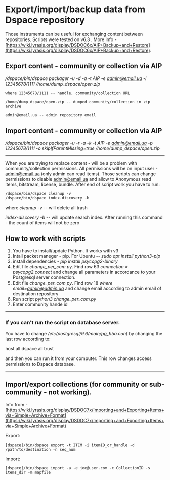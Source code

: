 # Export/import/backup data from Dspace repository
Those instruments can be useful for exchanging content between repositories. Scripts were tested on v6.3 . More info - [https://wiki.lyrasis.org/display/DSDOC6x/AIP+Backup+and+Restore](https://wiki.lyrasis.org/display/DSDOC6x/AIP+Backup+and+Restore).

## Export content - community or collection via AIP

*/dspace/bin/dspace packager -u -d -a -t AIP -e admin@email.ua -i 12345678/1111 /home/dump_dspace/open.zip*

	where 12345678/1111 -- handle, community/collection URL 

	/home/dump_dspace/open.zip -- dumped community/collection in zip archive
	
	admin@email.ua -- admin repository email
	
## Import content - community or collection via AIP
	
*/dspace/bin/dspace packager -u -r -a -k -t AIP -e admin@email.ua -p 12345678/1111 -o skipIfParentMissing=true /home/dump_dspace/open.zip*

------------------------------------------------------------------------------------------------------------------------------------------
	
When you are trying to replace content - will be a problem with community/collection permissions. All permissions will be on input user - admin@email.ua (only admin can read items). Those scripts can change permissions to disable admin@email.ua and allow to Anonymous read items, bitstream, license, bundle. 
After end of script work you have to run:

	/dspace/bin/dspace cleanup -v
	/dspace/bin/dspace index-discovery -b
      
where *cleanup -v* -- will delete all trash

*index-discovery -b* -- will update search index. After running this command - the count of items will not be zero

## How to work with scripts

1. You have to install/update Python. It works with v3 
2. Intall packet maneger - pip. For Ubuntu -- *sudo apt install python3-pip*
3. install dependencies - *pip install psycopg2-binary*
4. Edit file *change_per_com.py*. Find row 63 *connection = psycopg2.connect* and change all parameters in accordance to your Postgresql server connection. 
5. Edit file *change_per_com.py*. Find row 18 *where email=admin@admin.ua* and change email according to admin email of destination repository 
6. Run script *python3 change_per_com.py*
7. Enter community hande id

--------------------------------------------------------------------------------------------------------------------------------------

### If you can't run the script on database server. 

You have to change */etc/postgresql/9.6/main/pg_hba.conf* by changing the last row according to: 

host	all	dspace	all	trust

and then you can run it from your computer. This row changes access permissions to Dspace database. 

---------------------------------------------------------------------------------------------------------------------------------------

## Import/export collections (for community or sub-community - not working). 

Info from - [https://wiki.lyrasis.org/display/DSDOC7x/Importing+and+Exporting+Items+via+Simple+Archive+Format](https://wiki.lyrasis.org/display/DSDOC7x/Importing+and+Exporting+Items+via+Simple+Archive+Format)

Export:

	[dspace]/bin/dspace export -t ITEM -i itemID_or_handle -d /path/to/destination -n seq_num

Import:

	[dspace]/bin/dspace import -a -e joe@user.com -c CollectionID -s items_dir -m mapfile
